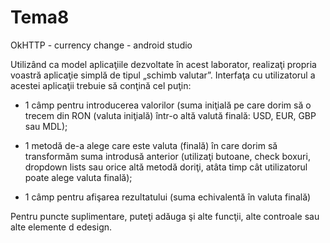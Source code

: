 # Tema8
OkHTTP - currency change - android studio

Utilizând ca model aplicaţiile dezvoltate în acest laborator, realizaţi propria voastră aplicaţie simplă de tipul „schimb
valutar”. Interfaţa cu utilizatorul a acestei aplicaţii trebuie să conţină cel puţin:

- 1 câmp pentru introducerea valorilor (suma iniţială pe care dorim să o trecem din RON (valuta iniţială)
într-o altă valută finală: USD, EUR, GBP sau MDL);

- 1 metodă de-a alege care este valuta (finală) în care dorim să transformăm suma introdusă anterior
(utilizaţi butoane, check boxuri, dropdown lists sau orice altă metodă doriţi, atâta timp cât utilizatorul
poate alege valuta finală);
- 1 câmp pentru afişarea rezultatului (suma echivalentă în valuta finală)

Pentru puncte suplimentare, puteţi adăuga şi alte funcţii, alte controale sau alte elemente d edesign.
